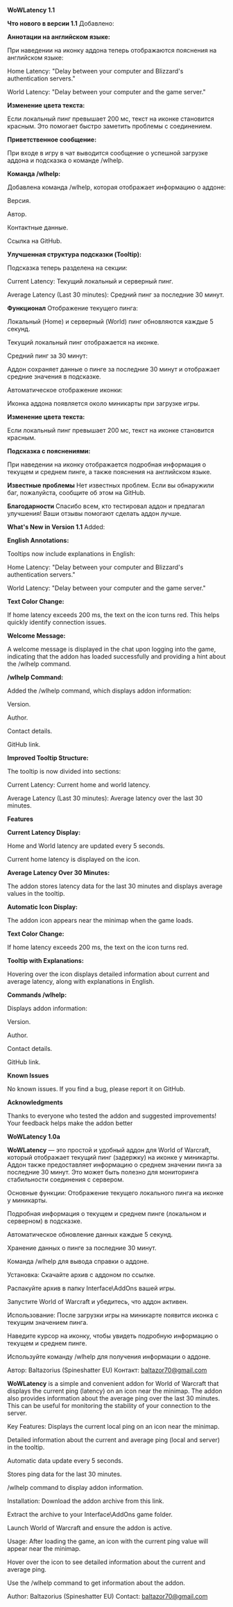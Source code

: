 **WoWLatency 1.1**

**Что нового в версии 1.1**
Добавлено:

**Аннотации на английском языке:**

При наведении на иконку аддона теперь отображаются пояснения на английском языке:

Home Latency: "Delay between your computer and Blizzard's authentication servers."

World Latency: "Delay between your computer and the game server."

**Изменение цвета текста:**

Если локальный пинг превышает 200 мс, текст на иконке становится красным. Это помогает быстро заметить проблемы с соединением.

**Приветственное сообщение:**

При входе в игру в чат выводится сообщение о успешной загрузке аддона и подсказка о команде /wlhelp.

**Команда /wlhelp:**

Добавлена команда /wlhelp, которая отображает информацию о аддоне:

Версия.

Автор.

Контактные данные.

Ссылка на GitHub.

**Улучшенная структура подсказки (Tooltip):**

Подсказка теперь разделена на секции:

Current Latency: Текущий локальный и серверный пинг.

Average Latency (Last 30 minutes): Средний пинг за последние 30 минут.

**Функционал**
Отображение текущего пинга:

Локальный (Home) и серверный (World) пинг обновляются каждые 5 секунд.

Текущий локальный пинг отображается на иконке.

Средний пинг за 30 минут:

Аддон сохраняет данные о пинге за последние 30 минут и отображает средние значения в подсказке.

Автоматическое отображение иконки:

Иконка аддона появляется около миникарты при загрузке игры.

**Изменение цвета текста:**

Если локальный пинг превышает 200 мс, текст на иконке становится красным.

**Подсказка с пояснениями:**

При наведении на иконку отображается подробная информация о текущем и среднем пинге, а также пояснения на английском языке.

**Известные проблемы**
Нет известных проблем. Если вы обнаружили баг, пожалуйста, сообщите об этом на GitHub.

**Благодарности**
Спасибо всем, кто тестировал аддон и предлагал улучшения! Ваши отзывы помогают сделать аддон лучше.

**What's New in Version 1.1**
Added:

**English Annotations:**

Tooltips now include explanations in English:

Home Latency: "Delay between your computer and Blizzard's authentication servers."

World Latency: "Delay between your computer and the game server."

**Text Color Change:**

If home latency exceeds 200 ms, the text on the icon turns red. This helps quickly identify connection issues.

**Welcome Message:**

A welcome message is displayed in the chat upon logging into the game, indicating that the addon has loaded successfully and providing a hint about the /wlhelp command.

**/wlhelp Command:**

Added the /wlhelp command, which displays addon information:

Version.

Author.

Contact details.

GitHub link.

**Improved Tooltip Structure:**

The tooltip is now divided into sections:

Current Latency: Current home and world latency.

Average Latency (Last 30 minutes): Average latency over the last 30 minutes.

**Features**

**Current Latency Display:**

Home and World latency are updated every 5 seconds.

Current home latency is displayed on the icon.

**Average Latency Over 30 Minutes:**

The addon stores latency data for the last 30 minutes and displays average values in the tooltip.

**Automatic Icon Display:**

The addon icon appears near the minimap when the game loads.

**Text Color Change:**

If home latency exceeds 200 ms, the text on the icon turns red.

**Tooltip with Explanations:**

Hovering over the icon displays detailed information about current and average latency, along with explanations in English.

**Commands /wlhelp:**

Displays addon information:

Version.

Author.

Contact details.

GitHub link.

**Known Issues**

No known issues. If you find a bug, please report it on GitHub.


**Acknowledgments**

Thanks to everyone who tested the addon and suggested improvements! Your feedback helps make the addon better

**WoWLatency 1.0a**

**WoWLatency** — это простой и удобный аддон для World of Warcraft, который отображает текущий пинг (задержку) на иконке у миникарты. Аддон также предоставляет информацию о среднем значении пинга за последние 30 минут. Это может быть полезно для мониторинга стабильности соединения с сервером.

Основные функции:
Отображение текущего локального пинга на иконке у миникарты.

Подробная информация о текущем и среднем пинге (локальном и серверном) в подсказке.

Автоматическое обновление данных каждые 5 секунд.

Хранение данных о пинге за последние 30 минут.

Команда /wlhelp для вывода справки о аддоне.

Установка:
Скачайте архив с аддоном по ссылке.

Распакуйте архив в папку Interface\AddOns вашей игры.

Запустите World of Warcraft и убедитесь, что аддон активен.

Использование:
После загрузки игры на миникарте появится иконка с текущим значением пинга.

Наведите курсор на иконку, чтобы увидеть подробную информацию о текущем и среднем пинге.

Используйте команду /wlhelp для получения информации о аддоне.

Автор:
Baltazorius (Spineshatter EU)
Контакт: baltazor70@gmail.com

**WoWLatency** is a simple and convenient addon for World of Warcraft that displays the current ping (latency) on an icon near the minimap. The addon also provides information about the average ping over the last 30 minutes. This can be useful for monitoring the stability of your connection to the server.

Key Features:
Displays the current local ping on an icon near the minimap.

Detailed information about the current and average ping (local and server) in the tooltip.

Automatic data update every 5 seconds.

Stores ping data for the last 30 minutes.

/wlhelp command to display addon information.

Installation:
Download the addon archive from this link.

Extract the archive to your Interface\AddOns game folder.

Launch World of Warcraft and ensure the addon is active.

Usage:
After loading the game, an icon with the current ping value will appear near the minimap.

Hover over the icon to see detailed information about the current and average ping.

Use the /wlhelp command to get information about the addon.

Author:
Baltazorius (Spineshatter EU)
Contact: baltazor70@gmail.com

